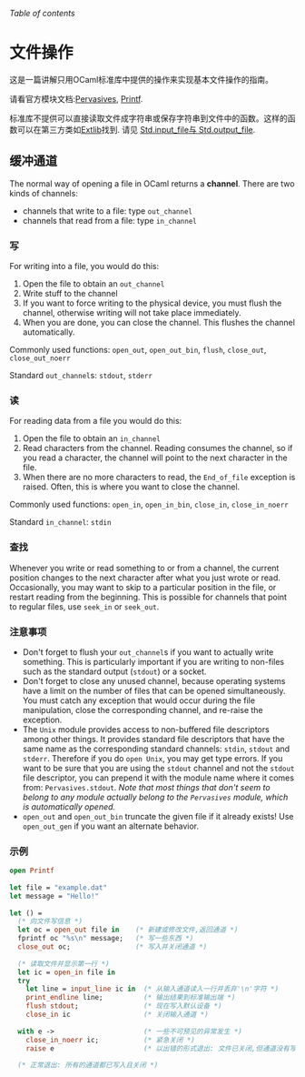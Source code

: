<!-- ((! set title 文件操作 !)) ((! set learn !)) -->

*Table of contents*

文件操作
=======

这是一篇讲解只用OCaml标准库中提供的操作来实现基本文件操作的指南。

请看官方模块文档:[Pervasives](http://caml.inria.fr/pub/docs/manual-ocaml/libref/Pervasives.html),
[Printf](http://caml.inria.fr/pub/docs/manual-ocaml/libref/Printf.html).

标准库不提供可以直接读取文件成字符串或保存字符串到文件中的函数。这样的函数可以在第三方类如[Extlib](http://ocaml-lib.sourceforge.net/ "http://ocaml-lib.sourceforge.net/")找到.
请见 [Std.input_file与
Std.output_file](http://ocaml-lib.sourceforge.net/doc/Std.html "http://ocaml-lib.sourceforge.net/doc/Std.html").

缓冲通道
--------

The normal way of opening a file in OCaml returns a **channel**. There
are two kinds of channels:

-   channels that write to a file: type `out_channel`
-   channels that read from a file: type `in_channel`

### 写

For writing into a file, you would do this:

1.  Open the file to obtain an `out_channel`
2.  Write stuff to the channel
3.  If you want to force writing to the physical device, you must flush
    the channel, otherwise writing will not take place immediately.
4.  When you are done, you can close the channel. This flushes the
    channel automatically.

Commonly used functions: `open_out`, `open_out_bin`, `flush`,
`close_out`, `close_out_noerr`

Standard `out_channel`s: `stdout`, `stderr`

### 读

For reading data from a file you would do this:

1.  Open the file to obtain an `in_channel`
2.  Read characters from the channel. Reading consumes the channel, so
    if you read a character, the channel will point to the next
    character in the file.
3.  When there are no more characters to read, the `End_of_file`
    exception is raised. Often, this is where you want to close the
    channel.

Commonly used functions: `open_in`, `open_in_bin`, `close_in`,
`close_in_noerr`

Standard `in_channel`: `stdin`

### 查找

Whenever you write or read something to or from a channel, the current
position changes to the next character after what you just wrote or
read. Occasionally, you may want to skip to a particular position in the
file, or restart reading from the beginning. This is possible for
channels that point to regular files, use `seek_in` or `seek_out`.

### 注意事项

-   Don't forget to flush your `out_channel`s if you want to actually
    write something. This is particularly important if you are writing
    to non-files such as the standard output (`stdout`) or a socket.
-   Don't forget to close any unused channel, because operating systems
    have a limit on the number of files that can be opened
    simultaneously. You must catch any exception that would occur during
    the file manipulation, close the corresponding channel, and re-raise
    the exception.
-   The `Unix` module provides access to non-buffered file descriptors
    among other things. It provides standard file descriptors that have
    the same name as the corresponding standard channels: `stdin`,
    `stdout` and `stderr`. Therefore if you do `open Unix`, you may get
    type errors. If you want to be sure that you are using the `stdout`
    channel and not the `stdout` file descriptor, you can prepend it
    with the module name where it comes from: `Pervasives.stdout`. *Note
    that most things that don't seem to belong to any module actually
    belong to the `Pervasives` module, which is automatically opened.*
-   `open_out` and `open_out_bin` truncate the given file if it already
    exists! Use `open_out_gen` if you want an alternate behavior.

### 示例

```ocaml
open Printf
  
let file = "example.dat"
let message = "Hello!"
  
let () =
  (* 向文件写信息 *)
  let oc = open_out file in    (* 新建或修改文件,返回通道 *)
  fprintf oc "%s\n" message;   (* 写一些东西 *)
  close_out oc;                (* 写入并关闭通道 *)
  
  (* 读取文件并显示第一行 *)
  let ic = open_in file in
  try 
    let line = input_line ic in  (* 从输入通道读入一行并丢弃'\n'字符 *)
    print_endline line;          (* 输出结果到标准输出端 *)
    flush stdout;                (* 现在写入默认设备 *)
    close_in ic                  (* 关闭输入通道 *) 
  
  with e ->                      (* 一些不可预见的异常发生 *)
    close_in_noerr ic;           (* 紧急关闭 *)
    raise e                      (* 以出错的形式退出: 文件已关闭,但通道没有写入东西 *)
  
  (* 正常退出: 所有的通道都已写入且关闭 *)
```
